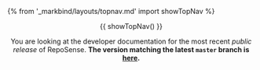 {% from '_markbind/layouts/topnav.md' import showTopNav %}
<header fixed>
{{ showTopNav() }}
<div tags="production" class="text-center bg-warning p-2">

You are looking at the developer documentation for the most recent _public release_ of RepoSense.
**The version matching the latest `master` branch is [here](https://reposense.github.io/RepoSense/dg/).**
</div>
</header>
